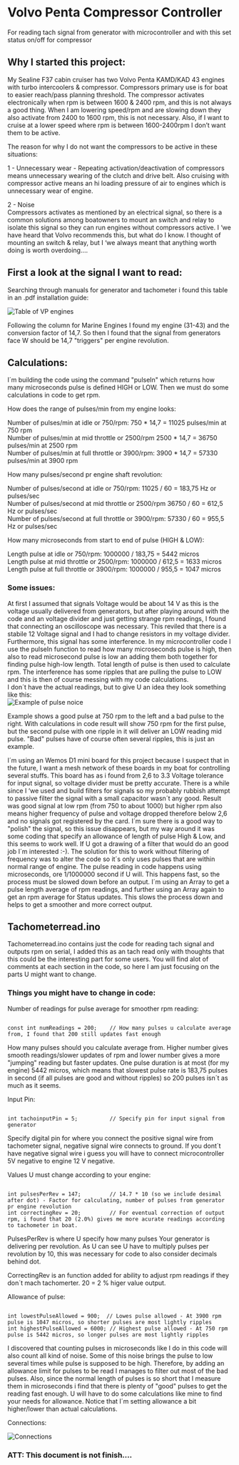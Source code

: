 # Volvo Penta Compressor Controller
For reading tach signal from generator with microcontroller and with this set status on/off for compressor

## Why I started this project:

My Sealine F37 cabin cruiser has two Volvo Penta KAMD/KAD 43 engines with turbo intercoolers & compressor. Compressors primary use is for boat to easier reach/pass planning threshold. The compressor activates electronically when rpm is between 1600 & 2400 rpm, and this is not always a good thing.
When I am lowering speed/rpm and are slowing down they also activate from 2400 to 1600 rpm, this is not necessary. Also, if I want to cruise at a lower speed where rpm is between 1600-2400rpm I don’t want them to be active.

The reason for why I do not want the compressors to be active in these situations: 

  1 - Unnecessary wear - Repeating activation/deactivation of compressors means unnecessary wearing of the clutch and drive belt. Also cruising with compressor active means an hi loading pressure of air to engines which is unnecessary wear of engine.
  
  2 - Noise   
Compressors activates as mentioned by an electrical signal, so there is a common solutions among boatowners to mount an switch and relay to isolate this signal so they can run engines without compressors active. I ‘we have heard that Volvo recommends this, but what do I know. 
I thought of mounting an switch & relay, but I ‘we always meant that anything worth doing is worth overdoing.... 


## First a look at the signal I want to read:

Searching through manuals for generator and tachometer i found this table in an .pdf installation guide:


![Table of VP engines](https://github.com/Nesse1/images/raw/main/TachometerTable.bmp)

Following the column for Marine Engines I found my engine (31-43) and the conversion factor of 14,7. So then I found that the signal from generators face W should be 14,7 "triggers" per engine revolution.

## Calculations: 
I´m building the code using the command "pulseIn" which returns how many microseconds pulse is defined HIGH or LOW. Then we must do some calculations in code to get rpm.

How does the range of pulses/min from my engine looks:

  Number of pulses/min at idle or 750/rpm:             750 * 14,7 = 11025 pulses/min at 750 rpm  
  Number of pulses/min at mid throttle or 2500/rpm    2500 * 14,7 = 36750 pulses/min at 2500 rpm  
  Number of pulses/min at full throttle or 3900/rpm:  3900 * 14,7 = 57330 pulses/min at 3900 rpm  

How many pulses/second pr engine shaft revolution:

  Number of pulses/second at idle or 750/rpm:           11025 / 60 = 183,75 Hz or pulses/sec  
  Number of pulses/second at mid throttle or 2500/rpm   36750 / 60 = 612,5 Hz or pulses/sec  
  Number of pulses/second at full throttle or 3900/rpm: 57330 / 60 = 955,5 Hz or pulses/sec  
  
How many microseconds from start to end of pulse (HIGH & LOW):
  
   Length pulse at idle or 750/rpm:                       1000000 / 183,75 = 5442 micros  
  Length pulse at mid throttle or 2500/rpm:              1000000 / 612,5  = 1633 micros  
  Length pulse at full throttle or 3900/rpm:             1000000 / 955,5  = 1047 micros  
  

### Some issues:
At first I assumed that signals Voltage would be about 14 V as this is the voltage usually delivered from generators, but after playing around with the code and an voltage divider and just getting strange rpm readings, I found that connecting an oscilloscope was necessary. This reviled that there is a stabile 12 Voltage signal and I had to change resistors in my voltage divider. Furthermore, this signal has some interference.
In my microcontroller code I use the pulseIn function to read how many microseconds pulse is high, then also to read microsecond pulse is low an adding them both together for finding pulse high-low length. Total length of pulse is then used to calculate rpm. The interference has some ripples that are pulling the pulse to LOW and this is then of course messing with my code calculations.  
I don´t have the actual readings, but to give U an idea they look something like this:  
![Example of pulse noice](https://github.com/Nesse1/images/raw/main/Examplenoice.png)

Example shows a good pulse at 750 rpm to the left and a bad pulse to the right. With calculations in code result will show 750 rpm for the first pulse, but the second pulse with one ripple in it will deliver an LOW reading mid pulse. "Bad" pulses have of course often several ripples, this is just an example. 


I´m using an Wemos D1 mini board for this project because I suspect that in the future, I want a mesh network of these boards in my boat for controlling several stuffs. This board has as i found from 2,6 to 3.3 Voltage tolerance for input signal, so voltage divider must be pretty accurate. There is a while since I ‘we used and build filters for signals so my probably rubbish attempt to passive filter the signal with a small capacitor wasn´t any good. Result was good signal at low rpm (from 750 to about 1000) but higher rpm also means higher frequency of pulse and voltage dropped therefore below 2,6 and no signals got registered by the card. I´m sure there is a good way to "polish" the signal, so this issue disappears, but my way around it was some coding that specify an allowance of length of pulse High & Low, and this seems to work well. If U got a drawing of a filter that would do an good job I´m interested :-).
The solution for this to work without filtering of frequency was to alter the code so it´s only uses pulses that are within normal range of engine.
The pulse reading in code happens using microseconds, ore 1/1000000 second if U will. This happens fast, so the process must be slowed down before an output. I´m using an Array to get a pulse length average of rpm readings, and further using an Array again to get an rpm average for Status updates. This slows the process down and helps to get a smoother and more correct output.

## Tachometerread.ino

Tachometerread.ino contains just the code for reading tach signal and outputs rpm on serial, I added this as an tach read only with thoughts that this could be the interesting part for some users. You will find alot of comments at each section in the code, so here I am just focusing on the parts U might want to change. 


### Things you might have to change in code:


Number of readings for pulse average for smoother rpm reading:
```

const int numReadings = 200;    // How many pulses u calculate average from, I found that 200 still updates fast enough

```

How many pulses should you calculate average from. Higher number gives smooth readings/slower updates of rpm and lower number gives a more "jumping" reading but faster updates. One pulse duration is at most (for my engine) 5442 micros, which means that slowest pulse rate is 183,75 pulses in second (if all pulses are good and without ripples) so 200 pulses isn´t as much as it seems.


Input Pin:
```

int tachoinputPin = 5;          // Specify pin for input signal from generator

```

Specify digital pin for where you connect the positive signal wire from tachometer signal, negative signal wire connects to ground. If you dont´t have negative signal wire i guess you will have to connect microcontroller 5V negative to engine 12 V negative.



Values U must change according to your engine:
```

int pulsesPerRev = 147;         // 14.7 * 10 (so we include desimal after dot) - Factor for calculating, number of pulses from generator pr engine revolution 
int correctingRev = 20;         // For eventual correction of output rpm, i found that 20 (2.0%) gives me more acurate readings according to tachometer in boat.

```
PulsesPerRev is where U specify how many pulses Your generator is delivering per revolution. As U can see U have to multiply pulses per revolution by 10, this was necessary for code to also consider decimals behind dot.

CorrectingRev is an function added for ability to adjust rpm readings if they don´t mach tachomerter. 20 = 2 % higer value output.


Allowance of pulse:

```

int lowestPulseAllowed = 900;  // Lowes pulse allowed - At 3900 rpm pulse is 1047 micros, so shorter pulses are most lightly ripples
int highestPulseAllowed = 6000; // Highest pulse allowed - At 750 rpm pulse is 5442 micros, so longer pulses are most lightly ripples

```
I discovered that counting pulses in microseconds like I do in this code will also count all kind of noise. Some of this noise brings the pulse to low several times while pulse is supposed to be high. Therefore, by adding an allowance limit for pulses to be read I manages to filter out most of the bad pulses. Also, since the normal length of pulses is so short that I measure them in microseconds i find that there is plenty of "good" pulses to get the reading fast enough.
U will have to do some calculations like mine to find your needs for allowance. Notice that I´m setting allowance a bit higher/lower than actual calculations.

Connections:

![Connections](https://github.com/Nesse1/images/raw/main/TachometerReadConnections.png)



### ATT: This document is not finish....

